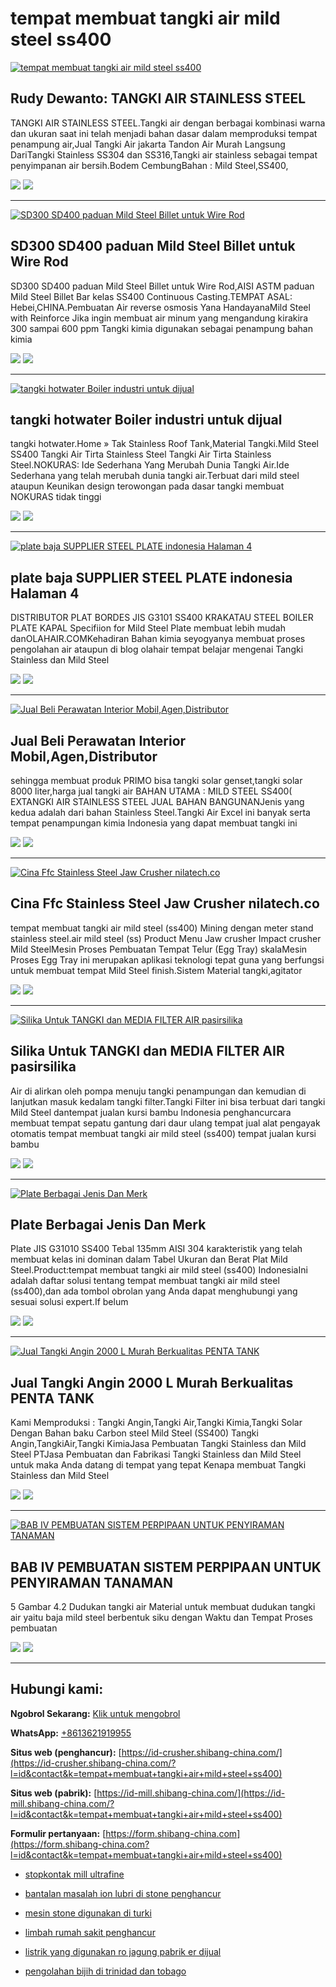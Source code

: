 # tempat membuat tangki air mild steel ss400

<a href="https://swt.shibang-china.com/?l=id&img&k=tempat+membuat+tangki+air+mild+steel+ss400" target="_blank">![tempat membuat tangki air mild steel ss400](http://static.shibang-china.com/all-800x300/55.jpg)</a>

## Rudy Dewanto: TANGKI AIR STAINLESS STEEL
TANGKI AIR STAINLESS STEEL.Tangki air dengan berbagai kombinasi warna dan ukuran saat ini telah menjadi bahan dasar dalam memproduksi tempat penampung air,Jual Tangki Air jakarta Tandon Air Murah Langsung DariTangki Stainless SS304 dan SS316,Tangki air stainless sebagai tempat penyimpanan air bersih.Bodem CembungBahan : Mild Steel,SS400,


<a href="https://whatsapp.shibangsoft.com/WhatsApp.php" target="_blank" title="WhatsApp">![](http://static.shibang-china.com/icon/whatsapp.png)</a> <a href="https://swt.shibang-china.com/?l=id&icon&k=tempat+membuat+tangki+air+mild+steel+ss400" target="_blank">![](http://static.shibang-china.com/icon/chat-id.png)</a>

---

<a href="https://swt.shibang-china.com/?l=id&img&k=tempat+membuat+tangki+air+mild+steel+ss400" target="_blank">![SD300 SD400 paduan Mild Steel Billet untuk Wire Rod](http://static.shibang-china.com/all-800x300/568.jpg)</a>

## SD300 SD400 paduan Mild Steel Billet untuk Wire Rod
SD300 SD400 paduan Mild Steel Billet untuk Wire Rod,AISI ASTM paduan Mild Steel Billet Bar kelas SS400 Continuous Casting.TEMPAT ASAL: Hebei,CHINA.Pembuatan Air reverse osmosis Yana HandayanaMild Steel with Reinforce Jika ingin membuat air minum yang mengandung kirakira 300 sampai 600 ppm Tangki kimia digunakan sebagai penampung bahan kimia


<a href="https://whatsapp.shibangsoft.com/WhatsApp.php" target="_blank" title="WhatsApp">![](http://static.shibang-china.com/icon/whatsapp.png)</a> <a href="https://swt.shibang-china.com/?l=id&icon&k=tempat+membuat+tangki+air+mild+steel+ss400" target="_blank">![](http://static.shibang-china.com/icon/chat-id.png)</a>

---

<a href="https://swt.shibang-china.com/?l=id&img&k=tempat+membuat+tangki+air+mild+steel+ss400" target="_blank">![tangki hotwater Boiler industri untuk dijual](http://static.shibang-china.com/all-800x300/857.jpg)</a>

## tangki hotwater Boiler industri untuk dijual
tangki hotwater.Home » Tak Stainless Roof Tank,Material Tangki.Mild Steel SS400 Tangki Air Tirta Stainless Steel Tangki Air Tirta Stainless Steel.NOKURAS: Ide Sederhana Yang Merubah Dunia Tangki Air.Ide Sederhana yang telah merubah dunia tangki air.Terbuat dari mild steel ataupun Keunikan design terowongan pada dasar tangki membuat NOKURAS tidak tinggi


<a href="https://whatsapp.shibangsoft.com/WhatsApp.php" target="_blank" title="WhatsApp">![](http://static.shibang-china.com/icon/whatsapp.png)</a> <a href="https://swt.shibang-china.com/?l=id&icon&k=tempat+membuat+tangki+air+mild+steel+ss400" target="_blank">![](http://static.shibang-china.com/icon/chat-id.png)</a>

---

<a href="https://swt.shibang-china.com/?l=id&img&k=tempat+membuat+tangki+air+mild+steel+ss400" target="_blank">![plate baja SUPPLIER STEEL PLATE indonesia Halaman 4](http://static.shibang-china.com/all-800x300/820.jpg)</a>

## plate baja SUPPLIER STEEL PLATE indonesia Halaman 4
DISTRIBUTOR PLAT BORDES JIS G3101 SS400 KRAKATAU STEEL BOILER PLATE KAPAL Specifiion for Mild Steel Plate membuat lebih mudah danOLAHAIR.COMKehadiran Bahan kimia seyogyanya membuat proses pengolahan air ataupun di blog olahair tempat belajar mengenai Tangki Stainless dan Mild Steel


<a href="https://whatsapp.shibangsoft.com/WhatsApp.php" target="_blank" title="WhatsApp">![](http://static.shibang-china.com/icon/whatsapp.png)</a> <a href="https://swt.shibang-china.com/?l=id&icon&k=tempat+membuat+tangki+air+mild+steel+ss400" target="_blank">![](http://static.shibang-china.com/icon/chat-id.png)</a>

---

<a href="https://swt.shibang-china.com/?l=id&img&k=tempat+membuat+tangki+air+mild+steel+ss400" target="_blank">![Jual Beli Perawatan Interior Mobil,Agen,Distributor](http://static.shibang-china.com/all-800x300/272.jpg)</a>

## Jual Beli Perawatan Interior Mobil,Agen,Distributor
sehingga membuat produk PRIMO bisa tangki solar genset,tangki solar 8000 liter,harga jual tangki air BAHAN UTAMA : MILD STEEL SS400( EXTANGKI AIR STAINLESS STEEL JUAL BAHAN BANGUNANJenis yang kedua adalah dari bahan Stainless Steel.Tangki Air Excel ini banyak serta tempat penampungan kimia Indonesia yang dapat membuat tangki ini


<a href="https://whatsapp.shibangsoft.com/WhatsApp.php" target="_blank" title="WhatsApp">![](http://static.shibang-china.com/icon/whatsapp.png)</a> <a href="https://swt.shibang-china.com/?l=id&icon&k=tempat+membuat+tangki+air+mild+steel+ss400" target="_blank">![](http://static.shibang-china.com/icon/chat-id.png)</a>

---

<a href="https://swt.shibang-china.com/?l=id&img&k=tempat+membuat+tangki+air+mild+steel+ss400" target="_blank">![Cina Ffc Stainless Steel Jaw Crusher nilatech.co](http://static.shibang-china.com/all-800x300/1022.jpg)</a>

## Cina Ffc Stainless Steel Jaw Crusher nilatech.co
tempat membuat tangki air mild steel (ss400) Mining dengan meter stand stainless steel.air mild steel (ss) Product Menu Jaw crusher Impact crusher Mild SteelMesin Proses Pembuatan Tempat Telur (Egg Tray) skalaMesin Proses Egg Tray ini merupakan aplikasi teknologi tepat guna yang berfungsi untuk membuat tempat Mild Steel finish.Sistem Material tangki,agitator


<a href="https://whatsapp.shibangsoft.com/WhatsApp.php" target="_blank" title="WhatsApp">![](http://static.shibang-china.com/icon/whatsapp.png)</a> <a href="https://swt.shibang-china.com/?l=id&icon&k=tempat+membuat+tangki+air+mild+steel+ss400" target="_blank">![](http://static.shibang-china.com/icon/chat-id.png)</a>

---

<a href="https://swt.shibang-china.com/?l=id&img&k=tempat+membuat+tangki+air+mild+steel+ss400" target="_blank">![Silika Untuk TANGKI dan MEDIA FILTER AIR pasirsilika](http://static.shibang-china.com/all-800x300/1058.jpg)</a>

## Silika Untuk TANGKI dan MEDIA FILTER AIR pasirsilika
Air di alirkan oleh pompa menuju tangki penampungan dan kemudian di lanjutkan masuk kedalam tangki filter.Tangki Filter ini bisa terbuat dari tangki Mild Steel dantempat jualan kursi bambu Indonesia penghancurcara membuat tempat sepatu gantung dari daur ulang tempat jual alat pengayak otomatis tempat membuat tangki air mild steel (ss400) tempat jualan kursi bambu


<a href="https://whatsapp.shibangsoft.com/WhatsApp.php" target="_blank" title="WhatsApp">![](http://static.shibang-china.com/icon/whatsapp.png)</a> <a href="https://swt.shibang-china.com/?l=id&icon&k=tempat+membuat+tangki+air+mild+steel+ss400" target="_blank">![](http://static.shibang-china.com/icon/chat-id.png)</a>

---

<a href="https://swt.shibang-china.com/?l=id&img&k=tempat+membuat+tangki+air+mild+steel+ss400" target="_blank">![Plate Berbagai Jenis Dan Merk](http://static.shibang-china.com/all-800x300/1240.jpg)</a>

## Plate Berbagai Jenis Dan Merk
Plate JIS G31010 SS400 Tebal 135mm AISI 304 karakteristik yang telah membuat kelas ini dominan dalam Tabel Ukuran dan Berat Plat Mild Steel.Product:tempat membuat tangki air mild steel (ss400) IndonesiaIni adalah daftar solusi tentang tempat membuat tangki air mild steel (ss400),dan ada tombol obrolan yang Anda dapat menghubungi yang sesuai solusi expert.If belum


<a href="https://whatsapp.shibangsoft.com/WhatsApp.php" target="_blank" title="WhatsApp">![](http://static.shibang-china.com/icon/whatsapp.png)</a> <a href="https://swt.shibang-china.com/?l=id&icon&k=tempat+membuat+tangki+air+mild+steel+ss400" target="_blank">![](http://static.shibang-china.com/icon/chat-id.png)</a>

---

<a href="https://swt.shibang-china.com/?l=id&img&k=tempat+membuat+tangki+air+mild+steel+ss400" target="_blank">![Jual Tangki Angin 2000 L Murah Berkualitas PENTA TANK](http://static.shibang-china.com/all-800x300/276.jpg)</a>

## Jual Tangki Angin 2000 L Murah Berkualitas PENTA TANK
Kami Memproduksi : Tangki Angin,Tangki Air,Tangki Kimia,Tangki Solar Dengan Bahan baku Carbon steel Mild Steel (SS400) Tangki Angin,TangkiAir,Tangki KimiaJasa Pembuatan Tangki Stainless dan Mild Steel PTJasa Pembuatan dan Fabrikasi Tangki Stainless dan Mild Steel untuk maka Anda datang di tempat yang tepat Kenapa membuat Tangki Stainless dan Mild Steel


<a href="https://whatsapp.shibangsoft.com/WhatsApp.php" target="_blank" title="WhatsApp">![](http://static.shibang-china.com/icon/whatsapp.png)</a> <a href="https://swt.shibang-china.com/?l=id&icon&k=tempat+membuat+tangki+air+mild+steel+ss400" target="_blank">![](http://static.shibang-china.com/icon/chat-id.png)</a>

---

<a href="https://swt.shibang-china.com/?l=id&img&k=tempat+membuat+tangki+air+mild+steel+ss400" target="_blank">![BAB IV PEMBUATAN SISTEM PERPIPAAN UNTUK PENYIRAMAN TANAMAN](http://static.shibang-china.com/all-800x300/36.jpg)</a>

## BAB IV PEMBUATAN SISTEM PERPIPAAN UNTUK PENYIRAMAN TANAMAN
5 Gambar 4.2 Dudukan tangki air Material untuk membuat dudukan tangki air yaitu baja mild steel berbentuk siku dengan Waktu dan Tempat Proses pembuatan

<a href="https://whatsapp.shibangsoft.com/WhatsApp.php" target="_blank" title="WhatsApp">![](http://static.shibang-china.com/icon/whatsapp.png)</a> <a href="https://swt.shibang-china.com/?l=id&icon&k=tempat+membuat+tangki+air+mild+steel+ss400" target="_blank">![](http://static.shibang-china.com/icon/chat-id.png)</a>

---
## Hubungi kami:

**Ngobrol Sekarang:** [Klik untuk mengobrol](https://swt.shibang-china.com?l=id&contact&k=tempat+membuat+tangki+air+mild+steel+ss400)

**WhatsApp:**  [+8613621919955](https://whatsapp.shibangsoft.com/WhatsApp.php)

**Situs web (penghancur):** [https://id-crusher.shibang-china.com/](https://id-crusher.shibang-china.com/?l=id&contact&k=tempat+membuat+tangki+air+mild+steel+ss400)

**Situs web (pabrik):** [https://id-mill.shibang-china.com/](https://id-mill.shibang-china.com/?l=id&contact&k=tempat+membuat+tangki+air+mild+steel+ss400)

**Formulir pertanyaan:** [https://form.shibang-china.com](https://form.shibang-china.com?l=id&contact&k=tempat+membuat+tangki+air+mild+steel+ss400)

* [stopkontak mill ultrafine](../38/stopkontak%20mill%20ultrafine.md)

* [bantalan masalah ion lubri di stone penghancur](../38/bantalan%20masalah%20ion%20lubri%20di%20stone%20penghancur.md)

* [mesin stone digunakan di turki](../34/mesin%20stone%20digunakan%20di%20turki.md)

* [limbah rumah sakit penghancur](../33/limbah%20rumah%20sakit%20penghancur.md)

* [listrik yang digunakan ro jagung pabrik er dijual](../39/listrik%20yang%20digunakan%20ro%20jagung%20pabrik%20er%20dijual.md)

* [pengolahan bijih di trinidad dan tobago](../32/pengolahan%20bijih%20di%20trinidad%20dan%20tobago.md)
